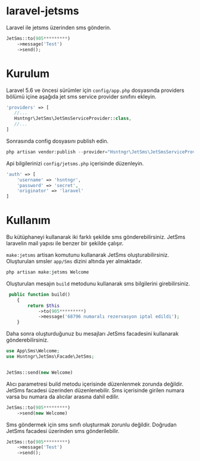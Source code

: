 # laravel-jetsms
Laravel ile jetsms üzerinden sms gönderin. 

```php
JetSms::to(905*********)
    ->message('Test')
    ->send();
```

# Kurulum
Laravel 5.6 ve öncesi sürümler için `config/app.php` dosyasında providers bölümü içine
aşağıda jet sms service provider sınıfını ekleyin.

```php
'providers' => [
   //...
   Hsntngr\JetSms\JetSmsServiceProvider::class,
   //...
]
```

Sonrasında config dosyasını publish edin. 

```php
php artisan vendor:publish --provider="Hsntngr\JetSms\JetSmsServiceProvider" --tag=config
```

Api bilgilerinizi `config/jetsms.php` içerisinde düzenleyin.

```php
'auth' => [
    'username' => 'hsntngr',
    'password' => 'secret',
    'originator' => 'laravel'
]
```
# Kullanım

Bu kütüphaneyi kullanarak iki farklı şekilde sms gönderebilirsiniz. JetSms laravelin mail yapısı ile benzer bir şekilde çalışır.

`make:jetsms` artisan komutunu kullanarak JetSms oluşturabilirsiniz. Oluşturulan smsler `app/Sms` dizini altında yer almaktadır.

```php
php artisan make:jetsms Welcome
```

Oluşturulan mesajın `build` metodunu kullanarak sms bilgilerini girebilirsiniz.

```php
 public function build()
    {
        return $this
            ->to(905*********)
            ->message('68796 numaralı rezervasyon iptal edildi');
    }
```

Daha sonra oluşturduğunuz bu mesajları JetSms facadesini kullanarak gönderebilirsiniz.

```php
use App\Sms\Welcome;
use Hsntngr\JetSms\Facade\JetSms;


JetSms::send(new Welcome)
```

Alıcı parametresi build metodu içerisinde düzenlenmek zorunda değildir.
JetSms facadesi üzerinden düzenlenebilir. Sms içerisinde girilen numara varsa bu numara da alıcılar arasına dahil edilir.

```php
JetSms::to(905*********)
    ->send(new Welcome)

```

Sms göndermek için sms sınıfı oluşturmak zorunlu değildir. Doğrudan JetSms facadesi üzerinden sms gönderilebilir.

```php
JetSms::to(905*********)
    ->message('Test')
    ->send();
```